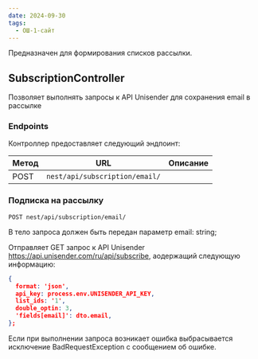 ```yaml
---
date: 2024-09-30
tags:
  - ОШ-1-сайт
---
```

Предназначен для формирования списков рассылки.

## SubscriptionController

Позволяет выполнять запросы к API Unisender для сохранения email в рассылке

### Endpoints

Контроллер предоставляет следующий эндпоинт:

| Метод | URL                            | Описание |
| ----- | ------------------------------ | -------- |
| POST  | `nest/api/subscription/email/` |          |

### Подписка на рассылку

`POST nest/api/subscription/email/`

В тело запроса должен быть передан параметр email: string;

Отправляет GET запрос к API Unisender https://api.unisender.com/ru/api/subscribe, аодержащий следующую информацию:

```json
{
  format: 'json',
  api_key: process.env.UNISENDER_API_KEY,
  list_ids: '1',
  double_optin: 3,
  'fields[email]': dto.email,
};
```

Если при выполнении запроса возникает ошибка выбрасывается исключение BadRequestException с сообщением об ошибке.